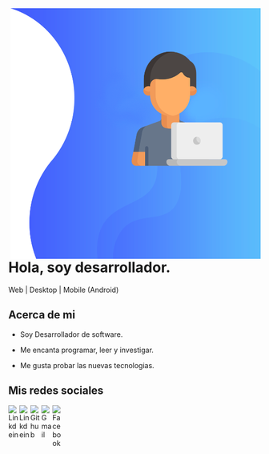 <img align="right" width="500" height="500" src="img/banner-img.png">


# Hola, soy desarrollador.

Web | Desktop | Mobile (Android)

## Acerca de mi

- Soy Desarrollador de software.

- Me encanta programar, leer y investigar.

- Me gusta probar las nuevas tecnologias.


## Mis redes sociales

<a href="https://www.linkedin.com/in/jhon-alvitres-376a5216b/">
  <img align="left" alt="Linkdein" width="22px" src="https://cdn.jsdelivr.net/npm/simple-icons@v3/icons/linkedin.svg" />
</a>
<a href="https://wa.link/4gcu9z">
  <img align="left" alt="Linkdein" width="22px" src="https://cdn.jsdelivr.net/npm/simple-icons@v3/icons/whatsapp.svg" />
</a>
<a href="https://github.com/jhon-04-alvitres">
  <img align="left" alt="Github" width="22px" src="https://img.icons8.com/fluent/48/000000/github.png"/>
</a>
<a href="mailto:jhonalvitres94@gmail.com">
  <img align="left" alt="Gmail" width="22px" src="https://img.icons8.com/fluent/48/000000/gmail.png"/>
</a>
<a href="https://www.facebook.com/">
  <img align="left" alt="Facebook" width="22px" src="https://img.icons8.com/android/24/000000/facebook.png"/>
</a>
